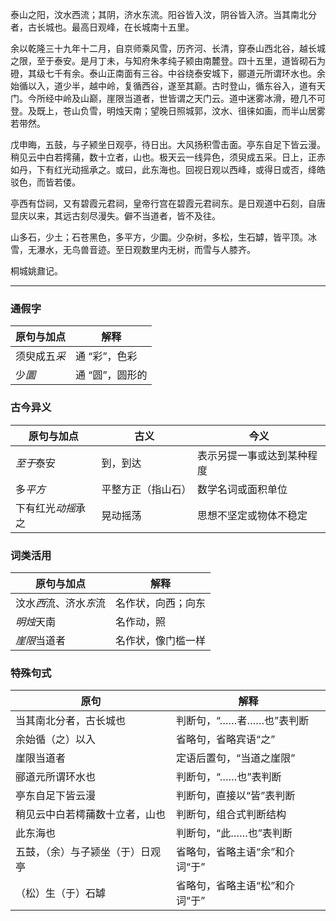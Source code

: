 泰山之阳，汶水西流；其阴，济水东流。阳谷皆入汶，阴谷皆入济。当其南北分者，古长城也。最高日观峰，在长城南十五里。

余以乾隆三十九年十二月，自京师乘风雪，历齐河、长清，穿泰山西北谷，越长城之限，至于泰安。是月丁未，与知府朱孝纯子颍由南麓登。四十五里，道皆砌石为磴，其级七千有余。泰山正南面有三谷。中谷绕泰安城下，郦道元所谓环水也。余始循以入，道少半，越中岭，复循西谷，遂至其巅。古时登山，循东谷入，道有天门。今所经中岭及山巅，崖限当道者，世皆谓之天门云。道中迷雾冰滑，磴几不可登。及既上，苍山负雪，明烛天南；望晚日照城郭，汶水、徂徕如画，而半山居雾若带然。

戊申晦，五鼓，与子颍坐日观亭，待日出。大风扬积雪击面。亭东自足下皆云漫。稍见云中白若摴蒱，数十立者，山也。极天云一线异色，须臾成五采。日上，正赤如丹，下有红光动摇承之。或曰，此东海也。回视日观以西峰，或得日或否，绛皓驳色，而皆若偻。

亭西有岱祠，又有碧霞元君祠，皇帝行宫在碧霞元君祠东。是日观道中石刻，自唐显庆以来，其远古刻尽漫失。僻不当道者，皆不及往。

山多石，少土；石苍黑色，多平方，少圜。少杂树，多松，生石罅，皆平顶。冰雪，无瀑水，无鸟兽音迹。至日观数里内无树，而雪与人膝齐。

桐城姚鼐记。

---
### 通假字  
| 原句与加点   | 解释        |
| ------- | --------- |
| 须臾成五*采* | 通 “彩”，色彩  |
| 少*圜*    | 通 “圆”，圆形的 |


### 古今异义  
| 原句与加点      | 古义        | 今义            |
| ---------- | --------- | ------------- |
| *至于*泰安     | 到，到达      | 表示另提一事或达到某种程度 |
| 多*平方*      | 平整方正（指山石） | 数学名词或面积单位     |
| 下有红光*动摇*承之 | 晃动摇荡      | 思想不坚定或物体不稳定   |


### 词类活用  
| 原句与加点         | 解释        |
| ------------- | --------- |
| 汶水*西*流、济水*东*流 | 名作状，向西；向东 |
| *明烛*天南        | 名作动，照     |
| *崖限*当道者       | 名作状，像门槛一样 |


### 特殊句式  
| 原句               | 解释                |
| ---------------- | ----------------- |
| 当其南北分者，古长城也      | 判断句，“……者……也”表判断   |
| 余始循（之）以入         | 省略句，省略宾语“之”       |
| 崖限当道者            | 定语后置句，“当道之崖限”     |
| 郦道元所谓环水也         | 判断句，“……也”表判断      |
| 亭东自足下皆云漫         | 判断句，直接以“皆”表判断     |
| 稍见云中白若樗蒱数十立者，山也  | 判断句，组合式判断结构       |
| 此东海也             | 判断句，“此……也”表判断     |
| 五鼓，（余）与子颍坐（于）日观亭 | 省略句，省略主语“余”和介词“于” |
| （松）生（于）石罅        | 省略句，省略主语“松”和介词“于” |
